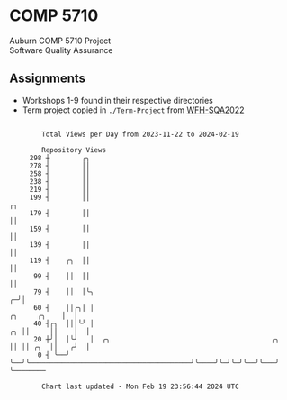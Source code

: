 # COMP 5710
Auburn COMP 5710 Project  
Software Quality Assurance

## Assignments
- Workshops 1-9 found in their respective directories
- Term project copied in `./Term-Project` from [WFH-SQA2022](https://github.com/wumphlett/WFH-SQA2022-AUBURN)

```

        Total Views per Day from 2023-11-22 to 2024-02-19

        Repository Views
     298 ┼        ╭╮
     278 ┤        ││
     258 ┤        ││
     238 ┤        ││
     219 ┤        ││
     199 ┤        ││                                                                     ╭╮
     179 ┤        ││                                                                     ││
     159 ┤        ││                                                                     ││
     139 ┤        ││                                                                     ││
     119 ┤    ╭╮  ││                                                                     ││
      99 ┤    ││  ││                                                                     ││
      79 ┤    ││  │╰╮                                                                  ╭─╯│
      60 ┤    ││╭╮│ │                                                     ╭╮     ╭╮    │  │
      40 ┤╭╮  │││╰╯ │                                                  ╭╮ ││     ││    │  │
      20 ┼╯│  │╰╯   │  ╭╮                                        ╭╮    ││ ││ ╭╮  ││   ╭╯  │
       0 ┤ ╰──╯     ╰──╯╰────────────────────────────────────────╯╰────╯╰─╯╰─╯╰──╯╰───╯   ╰────────

        Chart last updated - Mon Feb 19 23:56:44 2024 UTC
        
```
